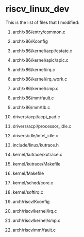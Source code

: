 # riscv_linux_dev

This is the list of files that I modified:

1. arch/x86/entry/common.c
2. arch/x86/Kconfig
3. arch/x86/kernel/acpi/cstate.c
4. arch/x86/kernel/apic/apic.c
5. arch/x86/kernel/irq.c
6. arch/x86/kernel/irq_work.c
7. arch/x86/kernel/smp.c
8. arch/x86/mm/fault.c
9. arch/x86/mm/tlb.c
10. drivers/acpi/acpi_pad.c
11. drivers/acpi/processor_idle.c
12. drivers/idle/intel_idle.c
13. include/linux/kutrace.h
14. kernel/kutrace/kutrace.c
15. kernel/kutrace/Makefile
16. kernel/Makefile
17. kernel/sched/core.c
18. kernel/softirq.c

19. arch/riscv/Kconfig
20. arch/riscv/kernel/irq.c
21. arch/riscv/kernel/smp.c
22. arch/riscv/mm/fault.c
